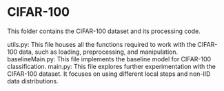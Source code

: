 # CIFAR-100

This folder contains the CIFAR-100 dataset and its processing code.

utils.py: This file houses all the functions required to work with the CIFAR-100 data, such as loading, preprocessing, and manipulation. <br>
baselineMain.py: This file implements the baseline model for CIFAR-100 classification. 
main.py: This file explores further experimentation with the CIFAR-100 dataset. It focuses on using different local steps and non-IID data distributions.
